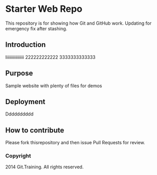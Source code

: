 # Starter Web Repo

This repository is for showing how Git and GitHub work. Updating for emergency fix after stashing.

## Introduction

Iiiiiiiiiiiiiiiii 222222222222 3333333333333

## Purpose

Sample website with plenty of files for demos

## Deployment

Dddddddddd

## How to contribute

Please fork thisrepository and then issue Pull Requests for review.

### Copyright

2014 Git.Training. All rights reserved.
